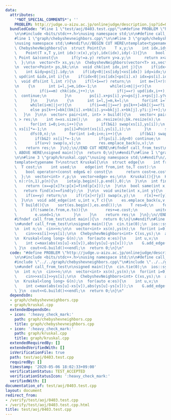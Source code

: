 ```yaml
---
data:
  attributes:
    '*NOT_SPECIAL_COMMENTS*': ''
    PROBLEM: http://judge.u-aizu.ac.jp/onlinejudge/description.jsp?id=0403
  bundledCode: "#line 1 \"test/aoj/0403.test.cpp\"\n#define PROBLEM \"http://judge.u-aizu.ac.jp/onlinejudge/description.jsp?id=0403\"\
    \n\n#include <bits/stdc++.h>\nusing namespace std;\n\n#define call_from_test\n\
    #line 1 \"graph/chebyshevneighbors.cpp\"\n\n#line 3 \"graph/chebyshevneighbors.cpp\"\
    \nusing namespace std;\n#endif\n//BEGIN CUT HERE\ntemplate<typename T>\nstruct\
    \ ChebyshevNeighbors{\n  struct Point{\n    T x,y;\n    int idx,idy;\n    Point(){}\n\
    \    Point(T x,T y,int idx):x(x),y(y),idx(idx),idy(-1){}\n    bool operator<(const\
    \ Point &a)const{\n      if(y!=a.y) return y>a.y;\n      return x<a.x;\n    }\n\
    \  };\n\n  vector<T> xs,ys;\n  ChebyshevNeighbors(vector<T> xs,vector<T> ys):xs(xs),ys(ys){}\n\
    \n  vector<Point> ps,bk;\n\n  void chk(int idx,int j){\n    if(idx<0) return;\n\
    \    int &idy=ps[j].idy;\n    if(idy<0||xs[idy]<xs[idx]) idy=idx;\n  }\n\n  void\
    \ upd(int &idx,int i){\n    if(idx<0||xs[idx]<ps[i].x) idx=ps[i].idx;\n  }\n\n\
    \  void dfs(int l,int r){\n    if(l+1==r) return;\n    int m=(l+r)>>1;\n    dfs(l,m);dfs(m,r);\n\
    \n    {\n      int i=l,j=m,idx=-1;\n      while(i<m||j<r){\n        if(i==m||j==r){\n\
    \          if(i==m) chk(idx,j++);\n          if(j==r) upd(idx,i++);\n        \
    \  continue;\n        }\n        ps[i].x+ps[i].y<=ps[j].x+ps[j].y?upd(idx,i++):chk(idx,j++);\n\
    \      }\n    }\n\n    {\n      int i=l,j=m,k=l;\n      for(int i=l;i<r;i++) bk[i]=ps[i];\n\
    \      while(i<m||j<r){\n        if(i==m||j==r) ps[k++]=bk[(j==r?i:j)++];\n  \
    \      else ps[k++]=bk[(bk[i].x+bk[i].y<=bk[j].x+bk[j].y?i:j)++];\n      }\n \
    \   }\n  }\n\n  vector< pair<int, int> > build(){\n    vector< pair<int, int>\
    \ > res;\n    int n=xs.size();\n    ps.resize(n);bk.resize(n);\n    for(int b=0;b<4;b++){\n\
    \      for(int i=0;i<n;i++){\n        if(b&1) swap(xs[i],ys[i]);\n        if(b&2)\
    \ xs[i]*=-1;\n        ps[i]=Point(xs[i],ys[i],i);\n      }\n      sort(ps.begin(),ps.end());\n\
    \      dfs(0,n);\n      for(int i=0;i<n;i++){\n        if(b&1) swap(xs[i],ys[i]);\n\
    \        if(b&2) xs[i]*=-1;\n        if(ps[i].idy<0) continue;\n        int u=ps[i].idx,v=ps[i].idy;\n\
    \        if(u>v) swap(u,v);\n        res.emplace_back(u,v);\n      }\n    }\n\
    \    return res;\n  }\n};\n//END CUT HERE\n#ifndef call_from_test\n\n//INSERT\
    \ ABOVE HERE\nsigned main(){\n  return 0;\n}\n#endif\n#line 1 \"graph/kruskal.cpp\"\
    \n\n#line 3 \"graph/kruskal.cpp\"\nusing namespace std;\n#endif\n//BEGIN CUT HERE\n\
    template<typename T>\nstruct Kruskal{\n\n  struct edge{\n    int from,to;\n  \
    \  T cost;\n    int used;\n    edge(int from,int to,T cost):\n      from(from),to(to),cost(cost),used(0){}\n\
    \    bool operator<(const edge& e) const{\n      return cost<e.cost;\n    }\n\
    \  };\n  vector<int> r,p;\n  vector<edge> es;\n\n  Kruskal(){}\n  Kruskal(int\
    \ n):r(n,1),p(n){\n    iota(p.begin(),p.end(),0);\n  }\n\n  int find(int x){\n\
    \    return (x==p[x]?x:p[x]=find(p[x]));\n  }\n\n  bool same(int x,int y){\n \
    \   return find(x)==find(y);\n  }\n\n  void unite(int x,int y){\n    x=find(x);y=find(y);\n\
    \    if(x==y) return;\n    if(r[x]<r[y]) swap(x,y);\n    r[x]+=r[y];\n    p[y]=x;\n\
    \  }\n\n  void add_edge(int u,int v,T c){\n    es.emplace_back(u,v,c);\n  }\n\n\
    \  T build(){\n    sort(es.begin(),es.end());\n    T res=0;\n    for(auto &e:es){\n\
    \      if(!same(e.from,e.to)){\n        res+=e.cost;\n        unite(e.from,e.to);\n\
    \        e.used=1;\n      }\n    }\n    return res;\n  }\n};\n//END CUT HERE\n\
    #ifndef call_from_test\nint main(){\n  return 0;\n}\n#endif\n#line 9 \"test/aoj/0403.test.cpp\"\
    \n#undef call_from_test\n\nsigned main(){\n  cin.tie(0);\n  ios::sync_with_stdio(0);\n\
    \n  int n;\n  cin>>n;\n\n  vector<int> xs(n),ys(n);\n  for(int i=0;i<n;i++)\n\
    \    cin>>xs[i]>>ys[i];\n\n  ChebyshevNeighbors<int> C(xs,ys);\n  auto es=C.build();\n\
    \n  Kruskal<long long> G(n);\n  for(auto e:es){\n    int u,v;\n    tie(u,v)=e;\n\
    \    int c=max(abs(xs[u]-xs[v]),abs(ys[u]-ys[v]));\n    G.add_edge(u,v,c);\n \
    \ }\n  cout<<G.build()<<endl;\n  return 0;\n}\n"
  code: "#define PROBLEM \"http://judge.u-aizu.ac.jp/onlinejudge/description.jsp?id=0403\"\
    \n\n#include <bits/stdc++.h>\nusing namespace std;\n\n#define call_from_test\n\
    #include \"../../graph/chebyshevneighbors.cpp\"\n#include \"../../graph/kruskal.cpp\"\
    \n#undef call_from_test\n\nsigned main(){\n  cin.tie(0);\n  ios::sync_with_stdio(0);\n\
    \n  int n;\n  cin>>n;\n\n  vector<int> xs(n),ys(n);\n  for(int i=0;i<n;i++)\n\
    \    cin>>xs[i]>>ys[i];\n\n  ChebyshevNeighbors<int> C(xs,ys);\n  auto es=C.build();\n\
    \n  Kruskal<long long> G(n);\n  for(auto e:es){\n    int u,v;\n    tie(u,v)=e;\n\
    \    int c=max(abs(xs[u]-xs[v]),abs(ys[u]-ys[v]));\n    G.add_edge(u,v,c);\n \
    \ }\n  cout<<G.build()<<endl;\n  return 0;\n}\n"
  dependsOn:
  - graph/chebyshevneighbors.cpp
  - graph/kruskal.cpp
  extendedDependsOn:
  - icon: ':heavy_check_mark:'
    path: graph/chebyshevneighbors.cpp
    title: graph/chebyshevneighbors.cpp
  - icon: ':heavy_check_mark:'
    path: graph/kruskal.cpp
    title: graph/kruskal.cpp
  extendedRequiredBy: []
  extendedVerifiedWith: []
  isVerificationFile: true
  path: test/aoj/0403.test.cpp
  requiredBy: []
  timestamp: '2020-05-06 18:02:33+09:00'
  verificationStatus: TEST_ACCEPTED
  verificationStatusIcon: ':heavy_check_mark:'
  verifiedWith: []
documentation_of: test/aoj/0403.test.cpp
layout: document
redirect_from:
- /verify/test/aoj/0403.test.cpp
- /verify/test/aoj/0403.test.cpp.html
title: test/aoj/0403.test.cpp
---
```

